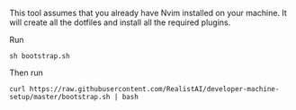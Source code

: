 This tool assumes that you already have Nvim installed on your machine. It will create all the dotfiles and install all the required plugins.

Run
```
sh bootstrap.sh
```
Then run
```
curl https://raw.githubusercontent.com/RealistAI/developer-machine-setup/master/bootstrap.sh | bash
```

